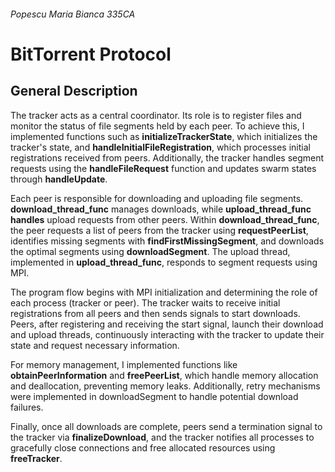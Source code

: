 ###### Popescu Maria Bianca 335CA
# BitTorrent Protocol

## General Description

The tracker acts as a central coordinator. Its role is to register files and monitor the status of file segments held by each peer. To achieve this, I implemented functions such as **initializeTrackerState**, which initializes the tracker's state, and **handleInitialFileRegistration**, which processes initial registrations received from peers. Additionally, the tracker handles segment requests using the **handleFileRequest** function and updates swarm states through **handleUpdate**.

Each peer is responsible for downloading and uploading file segments. **download_thread_func** manages downloads, while **upload_thread_func handles** upload requests from other peers. Within **download_thread_func**, the peer requests a list of peers from the tracker using **requestPeerList**, identifies missing segments with **findFirstMissingSegment**, and downloads the optimal segments using **downloadSegment**. The upload thread, implemented in **upload_thread_func**, responds to segment requests using MPI.

The program flow begins with MPI initialization and determining the role of each process (tracker or peer). The tracker waits to receive initial registrations from all peers and then sends signals to start downloads. Peers, after registering and receiving the start signal, launch their download and upload threads, continuously interacting with the tracker to update their state and request necessary information.

For memory management, I implemented functions like **obtainPeerInformation** and **freePeerList**, which handle memory allocation and deallocation, preventing memory leaks. Additionally, retry mechanisms were implemented in downloadSegment to handle potential download failures.

Finally, once all downloads are complete, peers send a termination signal to the tracker via **finalizeDownload**, and the tracker notifies all processes to gracefully close connections and free allocated resources using **freeTracker**.
